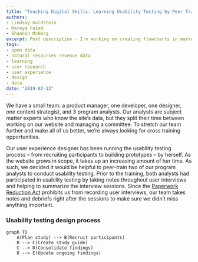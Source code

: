 ```yaml
---
title: "Teaching Digital Skills: Learning Usability Testing by Peer Training"
authors:
- Lindsay Goldstein
- Maroya Faied
- Shannon McHarg
excerpt: Post description - I'm working on creating flowcharts in markdown files.
tags:
- open data
- natural resources revenue data
- learning
- user research
- user experience
- design
- data
date: "2019-02-13"
---
```


We have a small team: a product manager, one developer, one designer, one content strategist, and 3 program analysts. Our analysts are subject matter experts who know the site’s data, but they split their time between working on our website and managing a committee. To stretch our team further and make all of us better, we’re always looking for cross training opportunities.

Our user experience designer has been running the usability testing process – from recruiting participants to building prototypes – by herself. As the website grows in scope, it takes up an increasing amount of her time. As such, we decided it would be helpful to peer-train two of our program analysts to conduct usability testing. Prior to the training, both analysts had participated in usability testing by taking notes throughout user interviews and helping to summarize the interview sessions. Since the [Paperwork Reduction Act](https://github.com/ONRR/doi-extractives-data/wiki/What-you-need-to-know-about-doing-design-and-research-in-the-federal-government) prohibits us from recording user interviews, our team takes notes and debriefs right after the sessions to make sure we didn’t miss anything important.

### Usability testing design process

```mermaid
graph TD
    A(Plan study) --> B(Recruit participants)
    B --> C(Create study guide)
    C --> D(Consolidate findings)
    D --> E(Update ongoing findings)
```